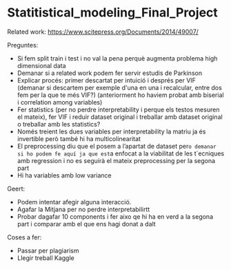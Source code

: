 # Statitistical_modeling_Final_Project

Related work:
https://www.scitepress.org/Documents/2014/49007/

Preguntes:

- Si fem split train i test i no val la pena perquè augmenta problema high dimensional data
- Demanar si a related work podem fer servir estudis de Parkinson
- Explicar procés: primer descartat per intuició i després per VIF (demanar si descartem per exemple d'una en una i recalcular, entre dos fem per la que te més VIF?) (anteriorment ho haviem probat amb biserial i correlation among variables)
- Fer statistics (per no perdre interpretability i perque els testos mesuren el mateix), fer VIF i reduir dataset original i treballar amb dataset original o treballar amb les statistics?
- Només treient les dues variables per interpretability la matriu ja és invertible però també hi ha multicolinearitat
- El preprocessing diu que el posem a l’apartat de dataset per`o demanar si ho podem fe aquí ja que est`a enfocat a la viabilitat de les t`ecniques amb regression i no es seguirà el mateix preprocessing per la segona part
- Hi ha variables amb low variance


  
Geert:
- Podem intentar afegir alguna interacció.
- Agafar la Mitjana per no perdre interpretabilirtt
- Probar dagafar 10 components i fer aixo qe hi ha en verd a la segona part i comparar amb el que ens hagi donat a dalt

  
Coses a fer: 
- Passar per plagiarism
- Llegir treball Kaggle
